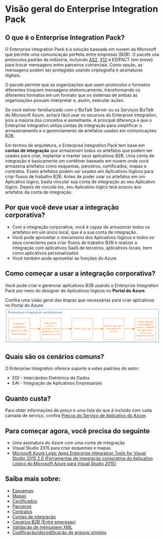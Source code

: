 <properties 
	pageTitle="Visão geral do Enterprise Integration | Serviço de Aplicativo do Microsoft Azure" 
	description="Usar os recursos do Enterprise Integration para permitir cenários de processos e integração corporativa usando Aplicativos lógicos" 
	services="app-service\logic" 
	documentationCenter=".net,nodejs,java"
	authors="msftman" 
	manager="erikre" 
	editor="cgronlun"/>

<tags 
	ms.service="app-service-logic" 
	ms.workload="integration" 
	ms.tgt_pltfrm="na" 
	ms.devlang="na" 
	ms.topic="article" 
	ms.date="07/06/2016" 
	ms.author="deonhe"/>

# Visão geral do Enterprise Integration Pack

## O que é o Enterprise Integration Pack?
O Enterprise Integration Pack é a solução baseada em nuvem da Microsoft que permite uma comunicação perfeita entre empresas (B2B). O pacote usa protocolos padrão da indústria, incluindo [AS2](./app-service-logic-enterprise-integration-as2.md), [X12](./app-service-logic-enterprise-integration-x12.md) e EDIFACT (em breve) para trocar mensagens entre parceiros comerciais. Como opção, as mensagens podem ser protegidas usando criptografia e assinaturas digitais.

O pacote permite que as organizações que usam protocolos e formatos diferentes troquem mensagens eletronicamente, transformando os diferentes formatos em um formato que os sistemas de ambas as organizações possam interpretar e, assim, executar ações.

Se você estiver familiarizado com o BizTalk Server ou os Serviços BizTalk do Microsoft Azure, achará fácil usar os recursos do Enterprise Integration, pois a maioria dos conceitos é semelhante. A principal diferença é que o Enterprise Integration utiliza contas de integração para simplificar o armazenamento e o gerenciamento de artefatos usados em comunicações B2B.

Em termos de arquitetura, o Enterprise Integration Pack tem base em **contas de integração** que armazenam todos os artefatos que podem ser usados para criar, implantar e manter seus aplicativos B2B. Uma conta de integração é basicamente um contêiner baseado em nuvem onde você armazena artefatos como esquemas, parceiros, certificados, mapas e contratos. Esses artefatos podem ser usados em Aplicativos lógicos para criar fluxos de trabalho B2B. Antes de poder usar os artefatos em um Aplicativo lógico, basta vincular sua conta de integração ao seu Aplicativo lógico. Depois de vinculá-los, seu Aplicativo lógico terá acesso aos artefatos da conta de integração.

## Por que você deve usar a integração corporativa?
- Com a integração corporativa, você é capaz de armazenar todos os artefatos em um único local, que é a sua conta de integração.
- Você pode aproveitar o mecanismo dos Aplicativos lógicos e todos os seus conectores para criar fluxos de trabalho B2B e realizar a integração com aplicativos SaaS de terceiros, aplicativos locais, bem como aplicativos personalizados
- Você também pode aproveitar as funções do Azure

## Como começar a usar a integração corporativa?
Você pode criar e gerenciar aplicativos B2B usando o Enterprise Integration Pack por meio do designer de Aplicativos lógicos no **Portal do Azure**.

Confira uma visão geral das etapas que necessárias para criar aplicativos no Portal do Azure: ![](./media/app-service-logic-enterprise-integration-overview/overview-0.png)

## Quais são os cenários comuns?

O Enterprise Integration oferece suporte a estes padrões do setor:

- EDI - Intercâmbio Eletrônico de Dados
- EAI - Integração de Aplicativos Empresariais

## Quanto custa?
Para obter informações de preço e uma lista do que é incluído com cada camada de serviço, confira [Preços do Serviço de Aplicativo do Azure](https://azure.microsoft.com/pricing/details/app-service/).

## Para começar agora, você precisa do seguinte
- Uma assinatura do Azure com uma conta de integração
- Visual Studio 2015 para criar esquemas e mapas
- [Microsoft Azure Logic Apps Enterprise Integration Tools for Visual Studio 2015 2.0 (Ferramentas de integração corporativa do Aplicativo Lógico do Microsoft Azure para Visual Studio 2015)](https://aka.ms/vsmapsandschemas)

## Saiba mais sobre:
- [Esquemas](./app-service-logic-enterprise-integration-schemas.md "Saiba mais sobre esquemas de integração corporativa")
- [Mapas](./app-service-logic-enterprise-integration-maps.md "Saiba mais sobre mapas da integração corporativa")
- [Certificados](./app-service-logic-enterprise-integration-certificates.md "Saiba mais sobre certificados da integração corporativa")
- [Parceiros](./app-service-logic-enterprise-integration-partners.md "Saiba mais sobre parceiros da integração corporativa")
- [Contratos](./app-service-logic-enterprise-integration-agreements.md "Saiba mais sobre contratos de integração corporativa")
- [Contas de integração](./app-service-logic-enterprise-integration-accounts.md "Saiba mais sobre contas de integração")
- [Cenários B2B (Entre empresas)](./app-service-logic-enterprise-integration-b2b.md "Aprenda a criar Aplicativos lógicos com recursos de B2B")
- [Validação de mensagem XML](./app-service-logic-enterprise-integration-xml.md "Aprenda a validar mensagens XML com Aplicativos lógicos")
- [Codificação/decodificação de arquivo simples](./app-service-logic-enterprise-integration-flatfile.md "Aprenda a codificar e decodificar o conteúdo de arquivo simples")

<!---HONumber=AcomDC_0706_2016-->